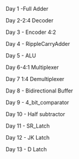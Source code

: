 Day 1 -Full Adder

Day 2-2:4 Decoder

Day 3 - Encoder 4:2

Day 4 - RippleCarryAdder

Day 5 - ALU

Day 6-4:1 Multiplexer

Day 7 1:4 Demultiplexer

Day 8 - Bidirectional Buffer

Day 9 - 4_bit_comparator

Day 10 - Half subtractor

Day 11 - SR_Latch

Day 12 - JK Latch 

Day 13 - D Latch

